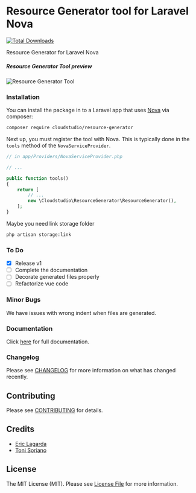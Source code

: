 # Resource Generator tool for Laravel Nova

[![Total Downloads](https://img.shields.io/packagist/dt/cloudstudio/resource-generator.svg?style=flat-square)](https://packagist.org/packages/cloudstudio/resource-generator)

Resource Generator for Laravel Nova

##### Resource Generator Tool preview

![Resource Generator Tool](https://user-images.githubusercontent.com/74367/46522091-12b5ad00-c882-11e8-8ff6-6af312fa2a42.png)


### Installation

You can install the package in to a Laravel app that uses [Nova](https://nova.laravel.com) via composer:

```bash
composer require cloudstudio/resource-generator
```

Next up, you must register the tool with Nova. This is typically done in the `tools` method of the `NovaServiceProvider`.

```php
// in app/Providers/NovaServiceProvider.php

// ...

public function tools()
{
    return [
        // ...
        new \Cloudstudio\ResourceGenerator\ResourceGenerator(),
    ];
}
```

Maybe you need link storage folder


```bash
php artisan storage:link
```

### To Do

- [x] Release v1
- [ ] Complete the documentation
- [ ] Decorate generated files properly
- [ ] Refactorize vue code

### Minor Bugs

We have issues with wrong indent when files are generated.


### Documentation


Click <a href="https://krato.github.io/resource-generator-docs/">here</a> for full documentation.


### Changelog

Please see [CHANGELOG](CHANGELOG.md) for more information on what has changed recently.

## Contributing

Please see [CONTRIBUTING](CONTRIBUTING.md) for details.


## Credits

- [Eric Lagarda](https://github.com/Krato) 
- [Toni Soriano](https://github.com/cloudstudio)

## License

The MIT License (MIT). Please see [License File](LICENSE.md) for more information.
